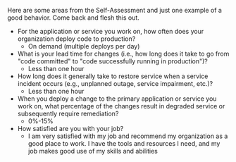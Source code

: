 Here are some areas from the Self-Assessment and just one example of a good behavior. Come back and flesh this out.

* For the application or service you work on, how often does your organization deploy code to production?
  * On demand (multiple deploys per day)
* What is your lead time for changes (i.e., how long does it take to go from "code committed" to "code successfully running in production")?
  * Less than one hour
* How long does it generally take to restore service when a service incident occurs (e.g., unplanned outage, service impairment, etc.)?
  * Less than one hour
* When you deploy a change to the primary application or service you work on, what percentage of the changes result in degraded service or subsequently require remediation?
  * 0%-15%
* How satisfied are you with your job?
  * I am very satisfied with my job and recommend my organization as a good place to work. I have the tools and resources I need, and my job makes good use of my skills and abilities